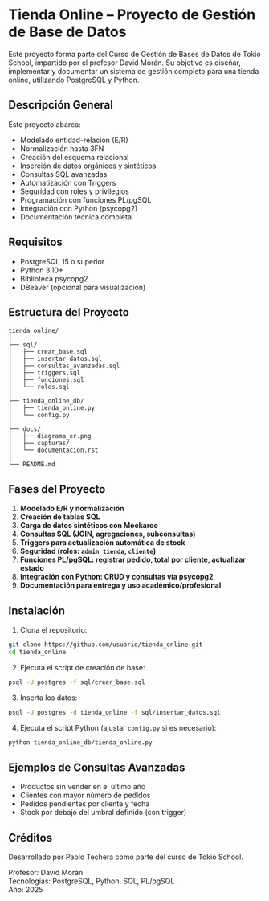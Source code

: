
# Tienda Online – Proyecto de Gestión de Base de Datos

Este proyecto forma parte del Curso de Gestión de Bases de Datos de Tokio School, impartido por el profesor David Morán. Su objetivo es diseñar, implementar y documentar un sistema de gestión completo para una tienda online, utilizando PostgreSQL y Python.

## Descripción General

Este proyecto abarca:

- Modelado entidad-relación (E/R)
- Normalización hasta 3FN
- Creación del esquema relacional
- Inserción de datos orgánicos y sintéticos
- Consultas SQL avanzadas
- Automatización con Triggers
- Seguridad con roles y privilegios
- Programación con funciones PL/pgSQL
- Integración con Python (psycopg2)
- Documentación técnica completa

## Requisitos

- PostgreSQL 15 o superior
- Python 3.10+
- Biblioteca psycopg2
- DBeaver (opcional para visualización)

## Estructura del Proyecto

```
tienda_online/
│
├── sql/
│   ├── crear_base.sql
│   ├── insertar_datos.sql
│   ├── consultas_avanzadas.sql
│   ├── triggers.sql
│   ├── funciones.sql
│   └── roles.sql
│
├── tienda_online_db/
│   ├── tienda_online.py
│   └── config.py
│
├── docs/
│   ├── diagrama_er.png
│   ├── capturas/
│   └── documentación.rst
│
└── README.md
```

## Fases del Proyecto

1. **Modelado E/R y normalización**
2. **Creación de tablas SQL**
3. **Carga de datos sintéticos con Mockaroo**
4. **Consultas SQL (JOIN, agregaciones, subconsultas)**
5. **Triggers para actualización automática de stock**
6. **Seguridad (roles: `admin_tienda`, `cliente`)**
7. **Funciones PL/pgSQL: registrar pedido, total por cliente, actualizar estado**
8. **Integración con Python: CRUD y consultas vía psycopg2**
9. **Documentación para entrega y uso académico/profesional**

## Instalación

1. Clona el repositorio:

```bash
git clone https://github.com/usuario/tienda_online.git
cd tienda_online
```

2. Ejecuta el script de creación de base:

```bash
psql -U postgres -f sql/crear_base.sql
```

3. Inserta los datos:

```bash
psql -U postgres -d tienda_online -f sql/insertar_datos.sql
```

4. Ejecuta el script Python (ajustar `config.py` si es necesario):

```bash
python tienda_online_db/tienda_online.py
```

## Ejemplos de Consultas Avanzadas

- Productos sin vender en el último año
- Clientes con mayor número de pedidos
- Pedidos pendientes por cliente y fecha
- Stock por debajo del umbral definido (con trigger)

## Créditos

Desarrollado por Pablo Techera como parte del curso de Tokio School.

Profesor: David Morán  
Tecnologías: PostgreSQL, Python, SQL, PL/pgSQL  
Año: 2025
